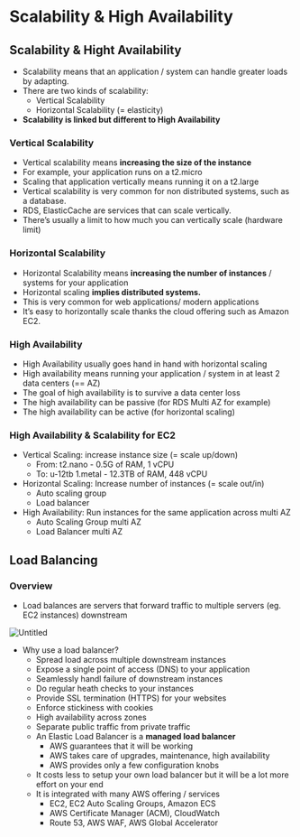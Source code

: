 # Scalability & High Availability

## Scalability & Hight Availability

- Scalability means that an application / system can handle greater loads by adapting.
- There are two kinds of scalability:
    - Vertical Scalability
    - Horizontal Scalability (= elasticity)
- **Scalability is linked but different to High Availability**

### Vertical Scalability

- Vertical scalability means **increasing the size of the instance**
- For example, your application runs on a t2.micro
- Scaling that application vertically means running it on a t2.large
- Vertical scalability is very common for non distributed systems, such as a database.
- RDS, ElasticCache are services that can scale vertically.
- There’s usually a limit to how much you can vertically scale (hardware limit)

### Horizontal Scalability

- Horizontal Scalability means **increasing the number of instances** / systems for your application
- Horizontal scaling **implies distributed systems.**
- This is very common for web applications/ modern applications
- It’s easy to horizontally scale thanks the cloud offering such as Amazon EC2.

### High Availability

- High Availability usually goes hand in hand with horizontal scaling
- High availability means running your application / system in at least 2 data centers (== AZ)
- The goal of high availability is to survive a data center loss
- The high availability can be passive (for RDS Multi AZ for example)
- The high availability can be active (for horizontal scaling)

### High Availability & Scalability for EC2

- Vertical Scaling: increase instance size (= scale up/down)
    - From: t2.nano - 0.5G of RAM, 1 vCPU
    - To: u-12tb 1.metal - 12.3TB of RAM, 448 vCPU
- Horizontal Scaling: Increase number of instances (= scale out/in)
    - Auto scaling group
    - Load balancer
- High Availability: Run instances for the same application across multi AZ
    - Auto Scaling Group multi AZ
    - Load Balancer multi AZ
## Load Balancing

### Overview

- Load balances are servers that forward traffic to multiple servers (eg. EC2 instances) downstream

![Untitled](https://s3-us-west-2.amazonaws.com/secure.notion-static.com/e7afef2c-29fb-43f0-aebc-a9e997c7cd1a/Untitled.png)

- Why use a load balancer?
    - Spread load across multiple downstream instances
    - Expose a single point of access (DNS) to your application
    - Seamlessly handl failure of downstream instances
    - Do regular heath checks to your instances
    - Provide SSL termination (HTTPS) for your websites
    - Enforce stickiness with cookies
    - High availability across zones
    - Separate public traffic from private traffic
    - An Elastic Load Balancer is a **managed load balancer**
        - AWS guarantees that it will be working
        - AWS takes care of upgrades, maintenance, high availability
        - AWS provides only a few configuration knobs
    - It costs less to setup your own load balancer but it will be a lot more effort on your end
    - It is integrated with many AWS offering / services
        - EC2, EC2 Auto Scaling Groups, Amazon ECS
        - AWS Certificate Manager (ACM), CloudWatch
        - Route 53, AWS WAF, AWS Global Accelerator
